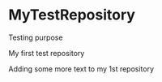 # MyTestRepository
Testing purpose

My first test repository

Adding some more text to my 1st repository
